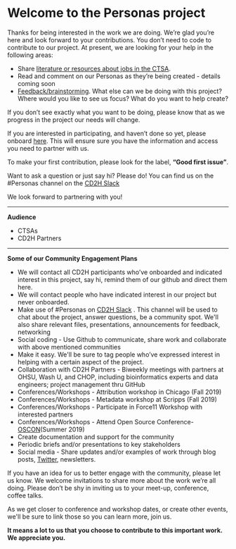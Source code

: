 # Welcome to the Personas project # 

Thanks for being interested in the work we are doing. We’re glad you’re here and look forward to your contributions. You don’t need to code to contribute to our project. At present, we are looking for your help in the following areas:
 
* Share [literature or resources about jobs in the CTSA](https://drive.google.com/drive/folders/1QRVwKfvjDNizvMrvWLkD-BHr2UMIeWzF).
* Read and comment on our Personas as they’re being created - details coming soon
* [Feedback/brainstorming](https://github.com/data2health/CTS-Personas/issues/24). What else can we be doing with this project? Where would you like to see us focus? What do you want to help create? 

If you don’t see exactly what you want to be doing, please know that as we progress in the project our needs will change. 

If you are interested in participating, and haven’t done so yet, please onboard 
[here](http://bit.ly/cd2h-onboarding-form). This will ensure sure you have the information and access you need to partner with us. 

To make your first contribution, please look for the label, **“Good first issue”**.  

Want to ask a question or just say hi? Please do! You can find us on the #Personas channel on the 
[CD2H Slack](https://cd2h.slack.com/messages)

We look forward to partnering with you!

______________
**Audience**
* CTSAs
* CD2H Partners

______________
**Some of our Community Engagement Plans**

* We will contact all CD2H participants who’ve onboarded and indicated interest in this project, say hi, remind them of our github and direct them here. 
* We will contact people who have indicated interest in our project but never onboarded. 
* Make use of #Personas on [CD2H Slack](https://cd2h.slack.com/messages) . This channel will be used to chat about the project, answer questions, be a community spot. We'll also share relevant files, presentations, announcements for feedback, networking 
* Social coding - Use Github to communicate, share work and collaborate with above mentioned communities
* Make it easy. We'll be sure to tag people who’ve expressed interest in helping with a certain aspect of the project. 
* Collaboration with CD2H Partners - Biweekly meetings with partners at OHSU, Wash U, and CHOP, including bioinformatics experts and data engineers; project management thru GitHub
* Conferences/Workshops - Attribution workshop in Chicago (Fall 2019)
* Conferences/Workshops - Metadata workshop at Scripps (Fall 2019)
* Conferences/Workshops - Participate in Force11 Workshop with interested partners
* Conferences/Workshops - Attend Open Source Conference-[OSCON](https://conferences.oreilly.com/oscon/oscon-or)(Summer 2019)
* Create documentation and support for the community
* Periodic briefs and/or presentations to key stakeholders
* Social media  - Share updates and/or examples of work through blog posts, [Twitter](https://www.twitter.com/data2health), newsletters. 

If you have an idea for us to better engage with the community, please let us know. We welcome invitations to share more about the work we’re all doing. Please don’t be shy in inviting us to your meet-up, conference, coffee talks.

As we get closer to conference and workshop dates, or create other events, we'll be sure to link those so you can learn more, join us.

**It means a lot to us that you choose to contribute to this important work. We appreciate you.**

